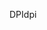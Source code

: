 <span data-ttu-id="8fcb4-101">DPI</span><span class="sxs-lookup"><span data-stu-id="8fcb4-101">dpi</span></span>